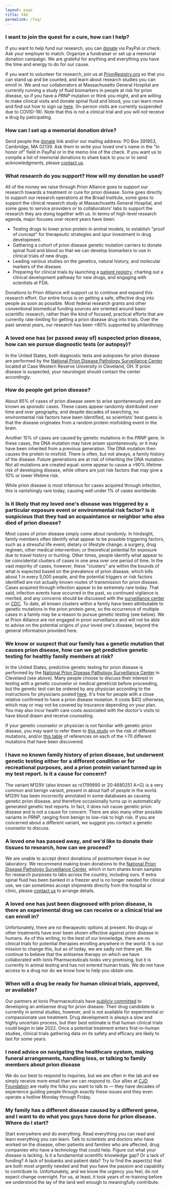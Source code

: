```yaml
---
layout: page
title: FAQ
permalink: /faq/
---
```


<a name="how-can-i-help" />

### I want to join the quest for a cure, how can I help?

If you want to help fund our research, you can [donate](/donate/) via PayPal or check. Ask your employer to match. Organize a fundraiser or set up a memorial donation campaign. We are grateful for anything and everything you have the time and energy to do for our cause.

If you want to volunteer for research, join us at [PrionRegistry.org](http://www.prionregistry.org) so that you can stand up and be counted, and learn about research studies you can enroll in. We and our collaborators at Massachusetts General Hospital are currently running a study of fluid biomarkers in people at risk for prion disease, so if you have a _PRNP_ mutation or think you might, and are willing to make clinical visits and donate spinal fluid and blood, you can learn more and find out how to sign up [here](/2017/07/19/prion-alliance-sponsors-mgh-research-study/). (In-person visits are currently suspended due to COVID-19). Note that this is not a clinical trial and you will _not_ receive a drug by paticipating.

<a name="memorial-drives" />

### How can I set up a memorial donation drive?

Send people the [donate](/donate/) link and/or our mailing address: PO Box 391953, Cambridge, MA 02139. Ask them to write your loved one's name in the "In honor of" field in PayPal or in the memo line of the check. If you want us to compile a list of memorial donations to share back to you or to send acknowledgments, please [contact us](/contact/).

<a name="donation-used-for" />

### What research do you support? How will my donation be used?

All of the money we raise through Prion Alliance goes to support our research towards a treatment or cure for prion disease. Some goes directly to support our research operations at the Broad Institute, some goes to support the clinical research study at Massachusetts General Hospital, and some goes to service providers or to collaborators' labs to support the research they are doing together with us. In terms of high-level research agenda, major focuses over recent years have been:

+ Testing drugs to lower prion protein in animal models, to establish "proof of concept" for therapeutic strategies and spur investment in drug development.
+ Gathering a cohort of prion disease genetic mutation carriers to donate spinal fluid and blood so that we can develop biomarkers to use in clinical trials of new drugs.
+ Leading various studies on the genetics, natural history, and molecular markers of the disease.
+ Preparing for clinical trials by launching a [patient registry](https://prionregistry.org/), charting out a clinical development pathway for new drugs, and engaging with scientists at FDA.

Donations to Prion Alliance will support us to continue and expand this research effort. Our entire focus is on getting a safe, effective drug into people as soon as possible. Most federal research grants and other conventional biomedical funding sources are oriented around basic scientific research, rather than the kind of focused, practical efforts that are currently rate-limiting for getting a prion disease drug into trials. Over the past several years, our research has been &gt;80% supported by philanthropy.

<a name="pursue-diagnosis-autopsy" />

### A loved one has (or passed away of) suspected prion disease, how can we pursue diagnostic tests (or autopsy)?

In the United States, both diagnostic tests and autopsies for prion disease are performed by the [National Prion Disease Pathology Surveillance Center](https://case.edu/medicine/pathology/divisions/prion-center) located at Case Western Reserve University in Cleveland, OH. If prion disease is suspected, your neurologist should contact the center accordingly.

<a name="how-do-people-get" />

### How do people get prion disease?

About 85% of cases of prion disease seem to arise spontaneously and are known as _sporadic_ cases. These cases appear randomly distributed over time and over geography, and despite decades of searching, no environmental risk factors have been identified, so scientists' best guess is that the disease originates from a random protein misfolding event in the brain.

Another 15% of cases are caused by genetic mutations in the _PRNP_ gene. In these cases, the DNA mutation may have arisen spontaneously, or it may have been inherited from a previous generation. The DNA mutation then causes the protein to misfold. There is often, but not always, a family history of the disease. Future generations are at risk of inheriting the DNA mutation. Not all mutations are created equal: some appear to cause a &gt;90% lifetime risk of developing disease, while others are just risk factors that may give a 10% or lower lifetime risk.

While prion disease is most infamous for cases acquired through infection, this is vanishingly rare today, causing well under 1% of cases worldwide.

<a name="exposure-suspicious" />

### Is it likely that my loved one's disease was triggered by a particular exposure event or environmental risk factor? Is it suspicious that they had an acquaintance or neighbor who also died of prion disease?

Most cases of prion disease simply come about randomly. In hindsight, family members often identify what appear to be possible triggering factors, such as a stressful life event; dietary or lifestyle change; a surgery, drug regimen, other medical intervention; or theoretical potential for exposure due to travel history or hunting. Other times, people identify what appear to be coincidental clusters of cases in one area over one period of time. In the vast majority of cases, however, these "clusters" are within the bounds of what is expected based on the prevalence of prion disease, which kills about 1 in every 5,000 people, and the potential triggers or risk factors identified are not actually known routes of transmission for prion disease. Cases acquired through infection appear to be extremely rare today. That said, infection events have occurred in the past, so continued vigilance is merited, and any concerns should be discussed with the [surveillance center](https://case.edu/medicine/pathology/divisions/prion-center) or [CDC](https://www.cdc.gov/prions/index.html). To date, all known clusters within a family have been attributable to genetic mutations in the prion protein gene, so the occurrence of multiple cases in a family may be a reason to pursue genetic testing (see below). We at Prion Alliance are not engaged in prion surveillance and will not be able to advise on the potential origins of your loved one's disease, beyond the general information provided here.

<a name="predictive-testing" />

### We know or suspect that our family has a genetic mutation that causes prion disease, how can we get predictive genetic testing for healthy family members at risk?

In the United States, predictive genetic testing for prion disease is performed by the [National Prion Disease Pathology Surveillance Center](https://case.edu/medicine/pathology/divisions/prion-center) in Cleveland (see above). Many people choose to discuss their interest in testing with a genetic counselor or medical geneticist before proceeding, but the genetic test can be ordered by any physician according to the instructions for physicians posted [here](https://case.edu/medicine/pathology/divisions/national-prion-disease-pathology-surveillance-center/resources-professionals/testing-protocols/blood-protocol). It's free for people with a close relative confirmed to have a prion disease mutation. It costs $412 otherwise, which may or may not be covered by insurance depending on your plan. You may also incur health care costs associated with the doctor's visits to have blood drawn and receive counseling.

If your genetic counselor or physician is not familiar with genetic prion disease, you may want to refer them to [this study](https://www.ncbi.nlm.nih.gov/pmc/articles/PMC4774245/) on the risk of different mutations, and/or [this table](https://www.cureffi.org/2017/04/24/annotating-the-literature-on-pathogenicity-of-prnp-variants/) of references on each of the &gt;70 different mutations that have been discovered.

<a name="genetic-screening" />

### I have no known family history of prion disease, but underwent genetic testing either for a different condition or for recreational purposes, and a prion protein variant turned up in my test report. Is it a cause for concern?

The variant M129V (also known as rs1799990 or 20:4680251 A>G) is a very common and benign variant, present in about half of people in the world. M129V has been incorrectly annotated in some databases as causing genetic prion disease, and therefore occasionally turns up in automatically generated genetic test reports. In fact, it does not cause genetic prion disease and is not a cause for concern. There are also many other possible variants in _PRNP_, ranging from benign to low-risk to high risk. If you are concerned about a different variant, we suggest you contact a genetic counselor to discuss.

<a name="donate-tissues" />

### A loved one has passed away, and we'd like to donate their tissues to research, how can we proceed?

We are unable to accept direct donations of postmortem tissue in our laboratory. We recommend making brain donations to the [National Prion Disease Pathology Surveillance Center](https://case.edu/medicine/pathology/divisions/prion-center), which in turn shares brain samples for research purposes to labs across the country, including ours. If extra spinal fluid has been banked in a freezer and is no longer needed for clinical use, we can sometimes accept shipments directly from the hospital or clinic, please [contact us](/contact/) to arrange details.

<a name="experimental-drug-clinical-trial" />

### A loved one has just been diagnosed with prion disease, is there an experimental drug we can receive or a clinical trial we can enroll in?

Unfortunately, there are no therapeutic options at present. No drugs or other treatments have ever been shown effective against prion disease in humans. As of this writing, to the best of our knowledge, there are no clinical trials for potential therapies enrolling anywhere in the world. It is our mission to change this, but as of today, we are sadly not there yet. We continue to believe that the antisense therapy on which we have collaborated with Ionis Pharmaceuticals looks very promising, but it is currently in animal testing and has not entered human trials. We do not have access to a drug nor do we know how to help you obtain one.

<a name="when-drug-trials" />

### When will a drug be ready for human clinical trials, approved, or available?

Our partners at Ionis Pharmaceuticals have [publicly committed](http://www.prionalliance.org/media/2021/04/Prion_Disease_Community_Statement_4.7.21.pdf) to developing an antisense drug for prion disease. Their drug candidate is currently in animal studies, however, and is not available for experimental or compassionate use treatment. Drug development is always a slow and highly uncertain process, but their best estimate is that human clinical trials could begin in late 2022. Once a potential treatment enters first-in-human studies, clinical trials gathering data on its safety and efficacy are likely to last for some years.

<a name="need-advice" />

### I need advice on navigating the healthcare system, making funeral arrangements, handling loss, or talking to family members about prion disease

We do our best to respond to inquiries, but we are often in the lab and we simply receive more email than we can respond to. Our allies at [CJD Foundation](https://cjdfoundation.org/) are really the folks you want to talk to &mdash; they have decades of experience guiding people through exactly these issues and they even operate a hotline Monday through Friday.

<a name="different-disease-different-gene" />

### My family has a different disease caused by a different gene, and I want to do what you guys have done for prion disease. Where do I start?

Start everywhere and do everything. Read everything you can read and learn everything you can learn. Talk to scientists and doctors who have worked on the disease, other patients and families who are affected, drug companies who have a technology that could help. Figure out what your disease is lacking. Is it a fundamental scientific knowledge gap? Or a lack of funding? A lack of biobanks and patient data? Try to find the aspect(s) that are both most urgently needed and that you have the passion and capability to contribute to. Unfortunately, and we know the urgency you feel, do not expect change overnight. For us, at least, it took years of re-training before we understood the lay of the land well enough to meaningfully contribute.

